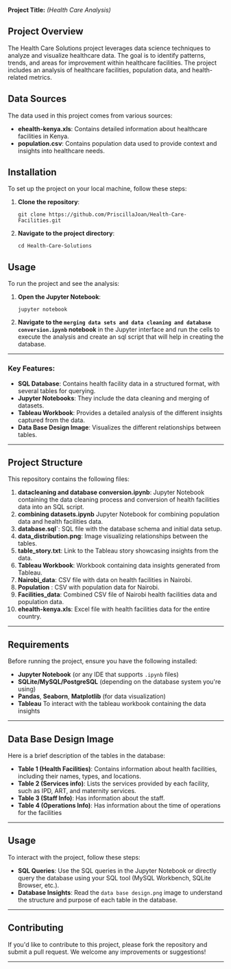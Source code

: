 **Project Title:** _(Health Care Analysis)_

## Project Overview

The Health Care Solutions project leverages data science techniques to analyze and visualize healthcare data. The goal is to identify patterns, trends, and areas for improvement within healthcare facilities. The project includes an analysis of healthcare facilities, population data, and health-related metrics.

## Data Sources

The data used in this project comes from various sources:

- **ehealth-kenya.xls**: Contains detailed information about healthcare facilities in Kenya.
- **population.csv**: Contains population data used to provide context and insights into healthcare needs.

## Installation

To set up the project on your local machine, follow these steps:

1. **Clone the repository**:

   ```
   git clone https://github.com/PriscillaJoan/Health-Care-Facilities.git
   ```

2. **Navigate to the project directory**:

   ```
   cd Health-Care-Solutions
   ```

## Usage

To run the project and see the analysis:

1. **Open the Jupyter Notebook**:

   ```
   jupyter notebook
   ```

2. **Navigate to the `merging data sets and data cleaning and database conversion.ipynb` notebook** in the Jupyter interface and run the cells to execute the analysis and create an sql script that will help in creating the database.

---

### Key Features:
- **SQL Database**: Contains health facility data in a structured format, with several tables for querying.
- **Jupyter Notebooks**: They include the data cleaning and merging of datasets.
- **Tableau Workbook**: Provides a detailed analysis of the different insights captured from the data.
- **Data Base Design Image**: Visualizes the different relationships between tables.

---
## Project Structure

This repository contains the following files:

1. **datacleaning and database conversion.ipynb**: Jupyter Notebook containing the data cleaning process and conversion of health facilities data into an SQL script.
2. **combining datasets.ipynb** Jupyter Notebook for combining population data and health facilities data.
3. **database.sql`**: SQL file with the database schema and initial data setup.
4. **data_distribution.png**: Image visualizing relationships between the tables.
5. **table_story.txt**: Link to the Tableau story showcasing insights from the data.
6. **Tableau Workbook**: Workbook containing data insights generated from Tableau.
7. **Nairobi_data**: CSV file with data on health facilities in Nairobi.
8. **Population** : CSV with population data for Nairobi.
9. **Facilities_data**: Combined CSV file of Nairobi health facilities data and population data.
10. **ehealth-kenya.xls**: Excel file with health facilities data for the entire country.
---

## Requirements

Before running the project, ensure you have the following installed:

- **Jupyter Notebook** (or any IDE that supports `.ipynb` files)
- **SQLite/MySQL/PostgreSQL** (depending on the database system you're using)
- **Pandas**, **Seaborn**, **Matplotlib** (for data visualization)
- **Tableau** To interact with the tableau workbook containing the data insights

---

## Data Base Design Image

Here is a brief description of the tables in the database:

- **Table 1 (Health Facilities)**: Contains information about health facilities, including their names, types, and locations.
- **Table 2 (Services info)**: Lists the services provided by each facility, such as IPD, ART, and maternity services.
- **Table 3 (Staff Info)**: Has information about the staff.
- **Table 4 (Operations Info)**: Has information about the time of operations for the facilities

---

## Usage

To interact with the project, follow these steps:

- **SQL Queries**: Use the SQL queries in the Jupyter Notebook or directly query the database using your SQL tool (MySQL Workbench, SQLite Browser, etc.).
- **Database Insights**: Read the `data base design.png` image to understand the structure and purpose of each table in the database.

---

## Contributing

If you'd like to contribute to this project, please fork the repository and submit a pull request. We welcome any improvements or suggestions!

---
